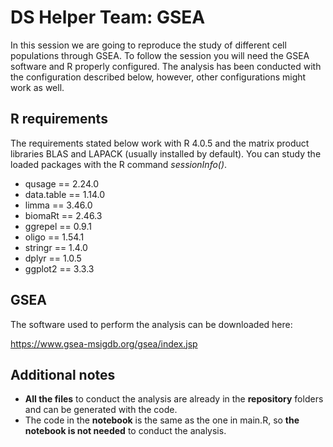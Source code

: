 # DS Helper Team: GSEA

In this session we are going to reproduce the study of different cell populations through GSEA. To follow the session you will need the GSEA software and R properly configured. The analysis has been conducted with the configuration described below, however, other configurations might work as well.

## R requirements

The requirements stated below work with R 4.0.5 and the matrix product libraries BLAS and LAPACK (usually installed by default). You can study the loaded packages with the R command *sessionInfo()*.

- qusage == 2.24.0
- data.table == 1.14.0
- limma == 3.46.0
- biomaRt == 2.46.3
- ggrepel == 0.9.1
- oligo == 1.54.1
- stringr == 1.4.0
- dplyr == 1.0.5
- ggplot2 == 3.3.3

## GSEA

The software used to perform the analysis can be downloaded here:

<https://www.gsea-msigdb.org/gsea/index.jsp>

## Additional notes

- **All the files** to conduct the analysis are already in the **repository** folders and can be generated with the code. 
- The code in the **notebook** is the same as the one in main.R, so **the notebook is not needed** to conduct the analysis.
